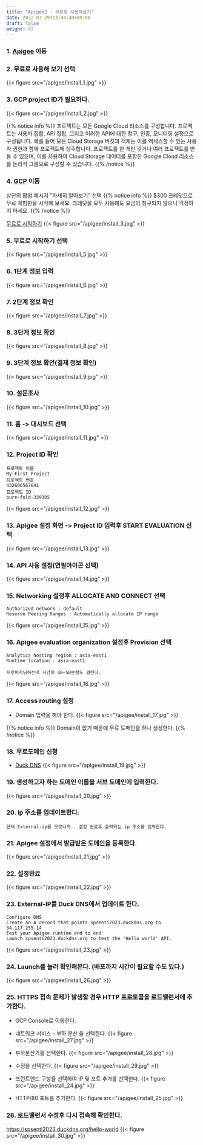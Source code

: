 ```yaml
---
title: "Apigee2 : 무료로 사용해보기"
date: 2022-03-29T13:44:49+09:00
draft: false
weight: 42
---
```



### 1. [Apigee](https://cloud.google.com/apigee) 이동

### 2. 무료로 사용해 보기 선택
{{< figure src="/apigee/install_1.jpg" >}}

### 3. GCP project ID가 필요하다. 
{{< figure src="/apigee/install_2.jpg" >}}

{{% notice info %}}
프로젝트는 모든 Google Cloud 리소스를 구성합니다. 프로젝트는 사용자 집합, API 집합, 그리고 이러한 API에 대한 청구, 인증, 모니터링 설정으로 구성됩니다. 예를 들어 모든 Cloud Storage 버킷과 객체는 이를 액세스할 수 있는 사용자 권한과 함께 프로젝트에 상주합니다. 프로젝트를 한 개만 갖거나 여러 프로젝트를 만들 수 있으며, 이를 사용하여 Cloud Storage 데이터를 포함한 Google Cloud 리소스를 논리적 그룹으로 구성할 수 있습니다.
{{% /notice %}}

### 4. [GCP](https://console.cloud.google.com/projectcreate?pli=1) 이동

상단의 팝업 메시지 "자세히 알아보기" 선택
{{% notice info %}}
$300 크레딧으로 무료 체험판을 시작해 보세요. 크레딧을 모두 사용해도 요금이 청구되지 않으니 걱정하지 마세요.
{{% /notice %}}

[무료로 시작하기](https://cloud.google.com/free?_ga=2.209616023.-421691564.1643086771)
{{< figure src="/apigee/install_3.jpg" >}}

### 5. 무료로 시작하기 선택
{{< figure src="/apigee/install_5.jpg" >}}

### 6. 1단계 정보 입력
{{< figure src="/apigee/install_6.jpg" >}}

### 7. 2단계 정보 확인
{{< figure src="/apigee/install_7.jpg" >}}

### 8. 3단계 정보 확인
{{< figure src="/apigee/install_8.jpg" >}}

### 9. 3단계 정보 확인(결제 정보 확인)
{{< figure src="/apigee/install_9.jpg" >}}

### 10. 설문조사
{{< figure src="/apigee/install_10.jpg" >}}

### 11. 홈 -> 대시보드 선택
{{< figure src="/apigee/install_11.jpg" >}}

### 12. Project ID 확인
```
프로젝트 이름
My First Project
프로젝트 번호
432606567641
프로젝트 ID
pure-fold-339305
```
{{< figure src="/apigee/install_12.jpg" >}}

### 13. Apigee 설정 화면 -> Project ID 입력후 START EVALUATION 선택
{{< figure src="/apigee/install_13.jpg" >}}

### 14. API 사용 설정(연필아이콘 선택)
{{< figure src="/apigee/install_14.jpg" >}}

### 15. Networking 설정후 ALLOCATE AND CONNECT 선택
```
Authorized network : default
Reserve Peering Ranges : Automatically allocate IP range
```
{{< figure src="/apigee/install_15.jpg" >}}

### 16. Apigee evaluation organization 설정후 Provision 선택
```
Analytics hosting region : asia-east1
Runtime location : asia-east1

프로비저닝하는데 시간이 40~50분정도 걸린다.
```
{{< figure src="/apigee/install_16.jpg" >}}

### 17. Access routing 설정
- Domain 입력을 해야 한다. 
{{< figure src="/apigee/install_17.jpg" >}}

{{% notice info %}}
Domain이 없기 때문에 무료 도메인을 하나 생성한다. 
{{% /notice %}}

### 18. 무료도메인 신청
- [Duck DNS](https://www.duckdns.org/)
{{< figure src="/apigee/install_19.jpg" >}}

### 19. 생성하고자 하는 도메인 이름을 서브 도메인에 입력한다.  
{{< figure src="/apigee/install_20.jpg" >}}

### 20. ip 주소를 업데이트한다. 
```
현재 External-ip를 모르니까.. 설정 완료후 출력되는 ip 주소를 입력한다. 
```

### 21. Apigee 설정에서 발급받은 도메인을 등록한다. 
{{< figure src="/apigee/install_21.jpg" >}}

### 22. 설정완료
{{< figure src="/apigee/install_22.jpg" >}}

### 23. External-IP를 Duck DNS에서 업데이트 한다. 
```
Configure DNS
Create an A record that points spsenti2023.duckdns.org to 34.117.255.14
Test your Apigee runtime end to end
Launch spsenti2023.duckdns.org to test the 'Hello world' API.
```
{{< figure src="/apigee/install_23.jpg" >}}

### 24. Launch를 눌러 확인해본다. (배포까지 시간이 필요할 수도 있다.)
{{< figure src="/apigee/install_26.jpg" >}}

### 25. HTTPS 접속 문제가 발생할 경우 HTTP 프로토콜을 로드밸런서에 추가한다. 
- GCP Console로 이동한다. 
- 네트워크 서비스 - 부하 분산 을 선택한다. 
{{< figure src="/apigee/install_27.jpg" >}}

- 부하분산기를 선택한다. 
{{< figure src="/apigee/install_28.jpg" >}}

- 수정을 선택한다. 
{{< figure src="/apigee/install_29.jpg" >}}

- 프런트엔드 구성을 선택하여 IP 및 포트 추가를 선택한다. 
{{< figure src="/apigee/install_24.jpg" >}}

- HTTP/80 포트를 추가한다. 
{{< figure src="/apigee/install_25.jpg" >}}

### 26. 로드밸런서 수정후 다시 접속해 확인한다. 

https://spsenti2023.duckdns.org/hello-world
{{< figure src="/apigee/install_30.jpg" >}}
